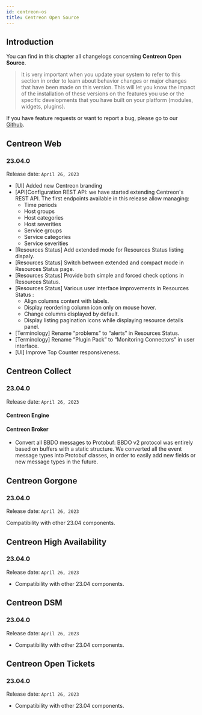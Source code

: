 ```yaml
---
id: centreon-os
title: Centreon Open Source
---
```


## Introduction

You can find in this chapter all changelogs concerning **Centreon Open Source**.

> It is very important when you update your system to refer to this section in order to learn about behavior changes or
> major changes that have been made on this version. This will let you know the impact of the installation of these
> versions on the features you use or the specific developments that you have built on your platform (modules,
> widgets, plugins).

If you have feature requests or want to report a bug, please go to our
[Github](https://github.com/centreon/centreon/issues/new/choose).

## Centreon Web

### 23.04.0

Release date: `April 26, 2023`

- [UI] Added new Centreon branding
- [API]Configuration REST API: we have started extending Centreon's REST API. The first endpoints available in this release allow managing:
   - Time periods
   - Host groups
   - Host categories
   - Host severities
   - Service groups
   - Service categories
   - Service severities
- [Resources Status] Add extended mode for Resources Status listing dispaly. 
- [Resources Status] Switch between extended and compact mode in Resources Status page.
- [Resources Status] Provide both simple and forced check options in Resources Status.
- [Resources Status] Various user interface improvements in Resources Status :
   - Align columns content with labels.
   - Display reordering column icon only on mouse hover.
   - Change columns displayed by default.
   - Display listing pagination icons while displaying resource details panel.
- [Terminology] Rename “problems” to “alerts” in Resources Status.
- [Terminology] Rename “Plugin Pack” to “Monitoring Connectors” in user interface.
- [UI] Improve Top Counter responsiveness.

## Centreon Collect

### 23.04.0

Release date: `April 26, 2023`

#### Centreon Engine

#### Centreon Broker

- Convert all BBDO messages to Protobuf: BBDO v2 protocol was entirely based on buffers with a static structure. We converted all the event message types into Protobuf classes, in order to easily add new fields or new message types in the future.

## Centreon Gorgone

### 23.04.0

Release date: `April 26, 2023`

Compatibility with other 23.04 components.

## Centreon High Availability

### 23.04.0

Release date: `April 26, 2023`

- Compatibility with other 23.04 components.

## Centreon DSM

### 23.04.0

Release date: `April 26, 2023`

- Compatibility with other 23.04 components.

## Centreon Open Tickets

### 23.04.0

Release date: `April 26, 2023`

- Compatibility with other 23.04 components.
